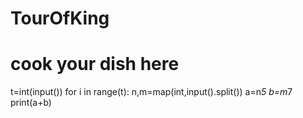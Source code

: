 # TourOfKing
# cook your dish here
t=int(input())
for i in range(t):
    n,m=map(int,input().split())
    a=n*5
    b=m*7
    print(a+b)
